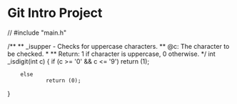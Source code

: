 # Git Intro Project

// #include "main.h"

/**
 ** _isupper - Checks for uppercase characters.
 ** @c: The character to be checked.
 *
 ** Return: 1 if character is uppercase, 0 otherwise.
 */
int _isdigit(int c)
{
        if (c >= '0' && c <= '9')
                return (1);

        else
                return (0);
}
